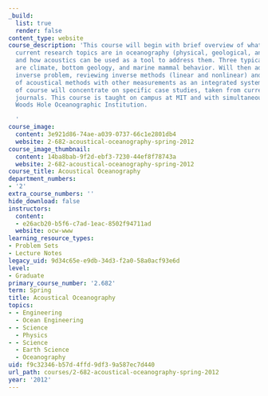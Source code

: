 ```yaml
---
_build:
  list: true
  render: false
content_type: website
course_description: 'This course will begin with brief overview of what important
  current research topics are in oceanography (physical, geological, and biological)
  and how acoustics can be used as a tool to address them. Three typical examples
  are climate, bottom geology, and marine mammal behavior. Will then address the acoustic
  inverse problem, reviewing inverse methods (linear and nonlinear) and the combination
  of acoustical methods with other measurements as an integrated system. Last part
  of course will concentrate on specific case studies, taken from current research
  journals. This course is taught on campus at MIT and with simultaneous video at
  Woods Hole Oceanographic Institution.

  '
course_image:
  content: 3e921d86-74ae-a039-0737-66c1e2801db4
  website: 2-682-acoustical-oceanography-spring-2012
course_image_thumbnail:
  content: 14ba8bab-9f2d-ebf3-7230-44ef8f78743a
  website: 2-682-acoustical-oceanography-spring-2012
course_title: Acoustical Oceanography
department_numbers:
- '2'
extra_course_numbers: ''
hide_download: false
instructors:
  content:
  - e26acb20-b5f6-c7ad-1eac-8502f94711ad
  website: ocw-www
learning_resource_types:
- Problem Sets
- Lecture Notes
legacy_uid: 9d34c65e-e9db-34d3-f2a0-58a0acf93e6d
level:
- Graduate
primary_course_number: '2.682'
term: Spring
title: Acoustical Oceanography
topics:
- - Engineering
  - Ocean Engineering
- - Science
  - Physics
- - Science
  - Earth Science
  - Oceanography
uid: f9c32346-b57d-4ffd-9df3-9a587ec7d440
url_path: courses/2-682-acoustical-oceanography-spring-2012
year: '2012'
---
```

